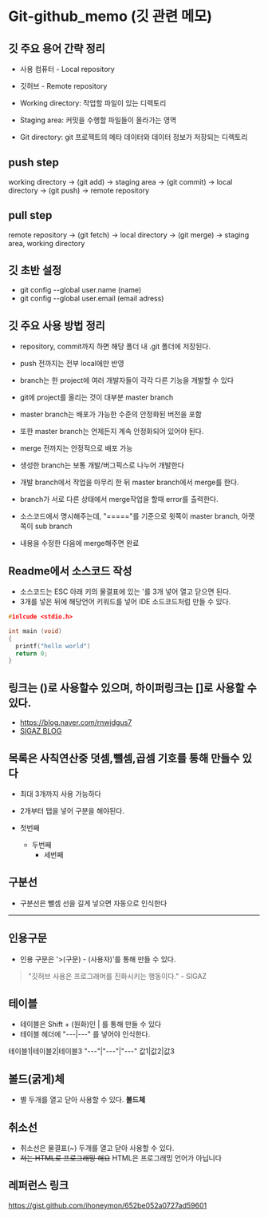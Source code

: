 # Git-github_memo (깃 관련 메모)
## 깃 주요 용어 간략 정리

- 사용 컴퓨터 - Local repository
- 깃허브 - Remote repository

- Working directory: 작업할 파일이 있는 디렉토리
- Staging area: 커밋을 수행할 파일들이 올라가는 영역
- Git directory: git 프로젝트의 메타 데이터와 데이터 정보가 저장되는 디렉토리


## push step
working directory -> (git add) -> staging area -> (git commit) -> local directory -> (git push) -> remote repository


## pull step
remote repository -> (git fetch) -> local directory -> (git merge) -> staging area, working directory 


## 깃 초반 설정
- git config --global user.name (name)
- git config --global user.email (email adress)


## 깃 주요 사용 방법 정리
- repository, commit까지 하면 해당 폴더 내 .git 폴더에 저장된다.
- push 전까지는 전부 local에만 반영

- branch는 한 project에 여러 개발자들이 각각 다른 기능을 개발할 수 있다
- git에 project를 올리는 것이 대부분 master branch
- master branch는 배포가 가능한 수준의 안정화된 버전을 포함
- 또한 master branch는 언제든지 계속 안정화되어 있어야 된다.
- merge 전까지는 안정적으로 배포 가능

- 생성한 branch는 보통 개발/버그픽스로 나누어 개발한다 
- 개발 branch에서 작업을 마무리 한 뒤 master branch에서 merge를 한다. 
- branch가 서로 다른 상태에서 merge작업을 할때 error를 출력한다.  
- 소스코드에서 명시해주는데, "====="를 기준으로 윗쪽이 master branch, 아랫쪽이 sub branch
- 내용을 수정한 다음에 merge해주면 완료


## Readme에서 소스코드 작성
- 소스코드는 ESC 아래 키의 물결표에 있는 '를 3개 넣어 열고 닫으면 된다. 
- 3개를 넣은 뒤에 해당언어 키워드를 넣어 IDE 소드코드처럼 만들 수 있다.

``` C
#inlcude <stdio.h>

int main (void)
{
  printf("hello world")
  return 0;
}
```

## 링크는 ()로 사용할수 있으며, 하이퍼링크는 []로 사용할 수 있다.
- https://blog.naver.com/rnwjdgus7
- [SIGAZ BLOG](https://blog.naver.com/rnwjdgus7)


## 목록은 사칙연산중 덧셈,뺄셈,곱셈 기호를 통해 만들수 있다 
- 최대 3개까지 사용 가능하다
- 2개부터 탭을 넣어 구분을 해야된다. 

- 첫번째
  - 두번째
     - 세번째

## 구분선
- 구분선은 뺄셈 선을 길게 넣으면 자동으로 인식한다
-----------


## 인용구문
- 인용 구문은 '>(구문) - (사용자)'를 통해 만들 수 있다.
> "깃허브 사용은 프로그래머를 진화시키는 행동이다." - SIGAZ


## 테이블
- 테이블은 Shift + \(원화)인 | 를 통해 만들 수 있다
- 테이블 헤더에 "---|---" 를 넣어야 인식한다. 

테이블1|테이블2|테이블3
"---"|"---"|"---"
값1|값2|값3


## 볼드(굵게)체 
- 별 두개를 열고 닫아 사용할 수 있다. 
**볼드체**


## 취소선
- 취소선은 물결표(~) 두개를 열고 닫아 사용할 수 있다.
- ~~저는 HTML로 프로그래밍 해요~~ HTML은 프로그래밍 언어가 아닙니다


## 레퍼런스 링크
https://gist.github.com/ihoneymon/652be052a0727ad59601
